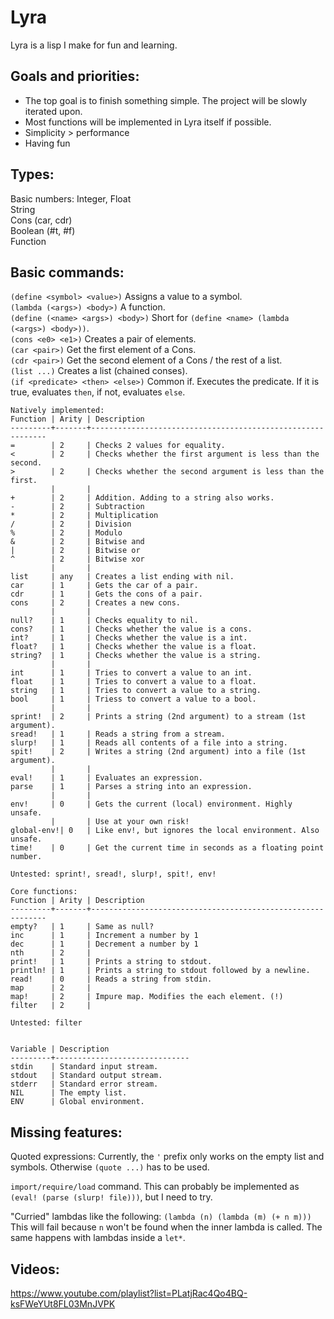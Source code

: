 # Lyra

Lyra is a lisp I make for fun and learning.

## Goals and priorities:

- The top goal is to finish something simple. The project will be slowly iterated upon.  
- Most functions will be implemented in Lyra itself if possible.  
- Simplicity > performance  
- Having fun

## Types:

Basic numbers: Integer, Float  
String  
Cons (car, cdr)  
Boolean (#t, #f)  
Function  

## Basic commands:

`(define <symbol> <value>)` Assigns a value to a symbol.  
`(lambda (<args>) <body>)` A function.  
`(define (<name> <args>) <body>)` Short for `(define <name> (lambda (<args>) <body>))`.  
`(cons <e0> <e1>)` Creates a pair of elements.  
`(car <pair>)` Get the first element of a Cons.  
`(cdr <pair>)` Get the second element of a Cons / the rest of a list.  
`(list ...)` Creates a list (chained conses).  
`(if <predicate> <then> <else>)` Common if. Executes the predicate. If it is true, evaluates `then`, if not, evaluates `else`.

```
Natively implemented:
Function | Arity | Description
---------+-------+------------------------------------------------------------
=        | 2     | Checks 2 values for equality.
<        | 2     | Checks whether the first argument is less than the second.
>        | 2     | Checks whether the second argument is less than the first.
         |       | 
+        | 2     | Addition. Adding to a string also works.
-        | 2     | Subtraction
*        | 2     | Multiplication
/        | 2     | Division
%        | 2     | Modulo
&        | 2     | Bitwise and
|        | 2     | Bitwise or
^        | 2     | Bitwise xor
         |       | 
list     | any   | Creates a list ending with nil.
car      | 1     | Gets the car of a pair.
cdr      | 1     | Gets the cons of a pair.
cons     | 2     | Creates a new cons.
         |       | 
null?    | 1     | Checks equality to nil.
cons?    | 1     | Checks whether the value is a cons.
int?     | 1     | Checks whether the value is a int.
float?   | 1     | Checks whether the value is a float.
string?  | 1     | Checks whether the value is a string.
         |       | 
int      | 1     | Tries to convert a value to an int.
float    | 1     | Tries to convert a value to a float.
string   | 1     | Tries to convert a value to a string.
bool     | 1     | Triess to convert a value to a bool.
         |       | 
sprint!  | 2     | Prints a string (2nd argument) to a stream (1st argument).
sread!   | 1     | Reads a string from a stream.
slurp!   | 1     | Reads all contents of a file into a string.
spit!    | 2     | Writes a string (2nd argument) into a file (1st argument).
         |       | 
eval!    | 1     | Evaluates an expression.
parse    | 1     | Parses a string into an expression.
         |       | 
env!     | 0     | Gets the current (local) environment. Highly unsafe. 
         |       | Use at your own risk!
global-env!| 0   | Like env!, but ignores the local environment. Also unsafe.
time!    | 0     | Get the current time in seconds as a floating point number.

Untested: sprint!, sread!, slurp!, spit!, env! 

Core functions:
Function | Arity | Description
---------+-------+------------------------------------------------------------
empty?   | 1     | Same as null?
inc      | 1     | Increment a number by 1
dec      | 1     | Decrement a number by 1
nth      | 2     | 
print!   | 1     | Prints a string to stdout.
println! | 1     | Prints a string to stdout followed by a newline.
read!    | 0     | Reads a string from stdin.
map      | 2     | 
map!     | 2     | Impure map. Modifies the each element. (!)
filter   | 2     | 

Untested: filter


Variable | Description
---------+------------------------------
stdin    | Standard input stream.
stdout   | Standard output stream.
stderr   | Standard error stream.
NIL      | The empty list.
ENV      | Global environment.
```

## Missing features:

Quoted expressions: Currently, the `'` prefix only works on the empty list and symbols. Otherwise `(quote ...)` has to be used.

`import/require/load` command. This can probably be implemented as `(eval! (parse (slurp! file)))`, but I need to try.

"Curried" lambdas like the following: `(lambda (n) (lambda (m) (+ n m)))`  
This will fail because `n` won't be found when the inner lambda is called. The same happens with lambdas inside a `let*`.

## Videos:

https://www.youtube.com/playlist?list=PLatjRac4Qo4BQ-ksFWeYUt8FL03MnJVPK


